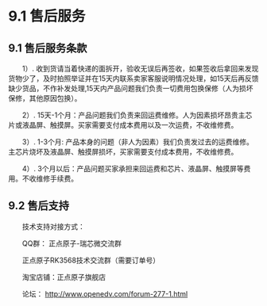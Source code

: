 

# 9.1 售后服务

## 9.1 售后服务条款

&emsp;&emsp;1）. 收到货请当着快递的面拆开，验收无误后再签收，如果签收后拿回来发现货物少了，及时拍照举证并在15天内联系卖家客服说明情况处理，如15天后再反馈缺少货品，不作补发处理,15天内产品问题我们负责一切费用包换保修（人为损坏保修，其他原因包换）。

&emsp;&emsp;2）. 15天-1个月：产品问题我们负责来回运费维修。人为因素损坏昂贵主芯片或液晶屏、触摸屏。买家需要支付成本费用以及一次运费，不收维修费。

&emsp;&emsp;3）. 1-3个月: 产品本身的问题（非人为因素）我们负责发过去的运费维修。主芯片烧坏及液晶屏、触摸屏损坏，买家需要支付成本费用，不收维修费。

&emsp;&emsp;4）. 3个月以后：产品问题买家承担来回运费和芯片、液晶屏、触摸屏等费用。不收维修手续费。

## 9.2 售后支持

&emsp;&emsp;技术支持对接方式：

&emsp;&emsp;QQ群： 正点原子-瑞芯微交流群 

&emsp;&emsp;正点原子RK3568技术交流群（需要订单号）
	
&emsp;&emsp;淘宝店铺：正点原子旗舰店

&emsp;&emsp;论坛： http://www.openedv.com/forum-277-1.html